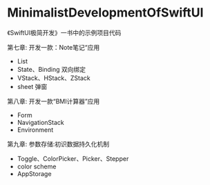 # MinimalistDevelopmentOfSwiftUI

《SwiftUI极简开发》一书中的示例项目代码

第七章: 开发一款：Note笔记“应用

- List
- State、Binding 双向绑定
- VStack、HStack、ZStack
- sheet 弹窗

第八章: 开发一款“BMI计算器”应用

- Form
- NavigationStack
- Environment

第九章: 参数存储:初识数据持久化机制

- Toggle、ColorPicker、Picker、Stepper
- color scheme
- AppStorage
